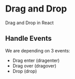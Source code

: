 # Drag and Drop

Drag and Drop in React

## Handle Events

We are depending on 3 events:

- Drag enter (dragenter)
- Drag over (dragover)
- Drop (drop)
